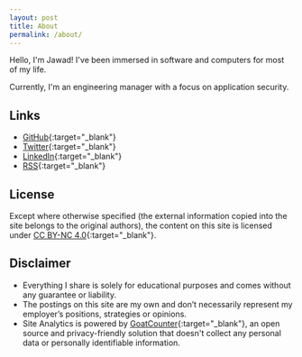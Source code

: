 ```yaml
---
layout: post
title: About
permalink: /about/
---
```

Hello, I'm Jawad! I've been immersed in software and computers for most of my life.

Currently, I'm an engineering manager with a focus on application security. 

## Links
- [GitHub](https://github.com/jawadnassar){:target="_blank"}
- [Twitter](https://x.com/jawadnassar){:target="_blank"}
- [LinkedIn](https://www.linkedin.com/in/jawadnassar/){:target="_blank"}
- [RSS](https://jawad.ca/feed.xml){:target="_blank"}

## License
Except where otherwise specified (the external information copied into the site belongs to the original authors), the content on this site is licensed under [CC BY-NC 4.0](https://creativecommons.org/licenses/by-nc/4.0/){:target="_blank"}. 

## Disclaimer
- Everything I share is solely for educational purposes and comes without any guarantee or liability.
- The postings on this site are my own and don’t necessarily represent my employer’s positions, strategies or opinions.
- Site Analytics is powered by  [GoatCounter](https://www.goatcounter.com/help/privacy){:target="_blank"}, an open source and privacy-friendly solution that doesn't collect any personal data or personally identifiable information.

